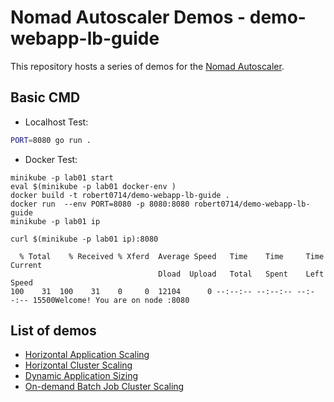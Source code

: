 # Nomad Autoscaler Demos - demo-webapp-lb-guide

This repository hosts a series of demos for the [Nomad Autoscaler][nomad_autoscaler_repo].

## Basic CMD
* Localhost Test:
```bash
PORT=8080 go run .
```
* Docker Test:
```
minikube -p lab01 start
eval $(minikube -p lab01 docker-env )
docker build -t robert0714/demo-webapp-lb-guide . 
docker run  --env PORT=8080 -p 8080:8080 robert0714/demo-webapp-lb-guide
minikube -p lab01 ip

curl $(minikube -p lab01 ip):8080

  % Total    % Received % Xferd  Average Speed   Time    Time     Time  Current
                                 Dload  Upload   Total   Spent    Left  Speed
100    31  100    31    0     0  12104      0 --:--:-- --:--:-- --:--:-- 15500Welcome! You are on node :8080
```

## List of demos

  * [Horizontal Application Scaling][learn_horizontal_app_scaling]
  * [Horizontal Cluster Scaling][learn_horizontal_cluster_scaling]
  * [Dynamic Application Sizing][learn_dynamic_app_sizing]
  * [On-demand Batch Job Cluster Scaling][learn_on_demand_batch]

[learn_horizontal_app_scaling]: https://learn.hashicorp.com/tutorials/nomad/autoscaler-vagrant-demo?in=nomad/autoscaler
[learn_horizontal_cluster_scaling]: https://learn.hashicorp.com/tutorials/nomad/horizontal-cluster-scaling?in=nomad/autoscaler
[learn_dynamic_app_sizing]: https://learn.hashicorp.com/tutorials/nomad/dynamic-application-sizing?in=nomad/autoscaler
[learn_on_demand_batch]: https://learn.hashicorp.com/tutorials/nomad/horizontal-cluster-scaling-on-demand-batch?in=nomad/autoscaler
[nomad_autoscaler_repo]: https://github.com/hashicorp/nomad-autoscaler
